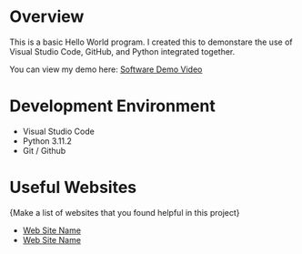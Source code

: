 # Overview

This is a basic Hello World program. I created this to demonstare the use of Visual Studio Code, GitHub, and Python integrated together.

You can view my demo here:
[Software Demo Video](https://www.youtube.com/watch?v=z0LhsB7R6eU)

# Development Environment

* Visual Studio Code
* Python 3.11.2
* Git / Github

# Useful Websites

{Make a list of websites that you found helpful in this project}
* [Web Site Name](https://code.visualstudio.com/docs/editor/versioncontrol)
* [Web Site Name](https://docs.python.org/3.9/library/index.html)